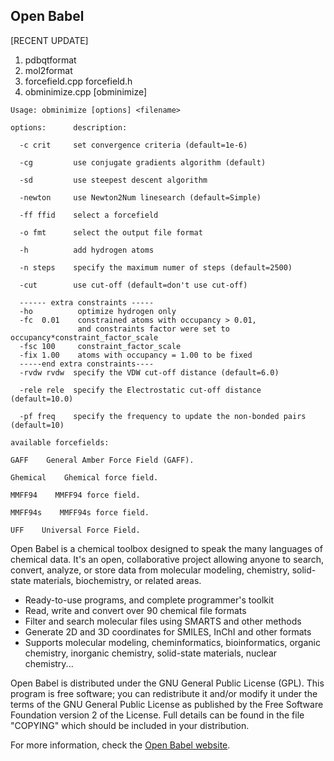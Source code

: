 Open Babel
----------
[RECENT UPDATE]
1. pdbqtformat
2. mol2format
3. forcefield.cpp forcefield.h
4. obminimize.cpp
[obminimize]
```
Usage: obminimize [options] <filename>

options:      description:

  -c crit     set convergence criteria (default=1e-6)

  -cg         use conjugate gradients algorithm (default)

  -sd         use steepest descent algorithm

  -newton     use Newton2Num linesearch (default=Simple)

  -ff ffid    select a forcefield

  -o fmt      select the output file format

  -h          add hydrogen atoms

  -n steps    specify the maximum numer of steps (default=2500)

  -cut        use cut-off (default=don't use cut-off)

  ------ extra constraints -----
  -ho          optimize hydrogen only
  -fc  0.01    constrained atoms with occupancy > 0.01,
               and constraints factor were set to occupancy*constraint_factor_scale
  -fsc 100     constraint_factor_scale
  -fix 1.00    atoms with occupancy = 1.00 to be fixed
  -----end extra constraints----
  -rvdw rvdw  specify the VDW cut-off distance (default=6.0)

  -rele rele  specify the Electrostatic cut-off distance (default=10.0)

  -pf freq    specify the frequency to update the non-bonded pairs (default=10)

available forcefields:

GAFF    General Amber Force Field (GAFF).

Ghemical    Ghemical force field.

MMFF94    MMFF94 force field.

MMFF94s    MMFF94s force field.

UFF    Universal Force Field.
```
Open Babel is a chemical toolbox designed to speak the many languages
of chemical data. It's an open, collaborative project allowing anyone
to search, convert, analyze, or store data from molecular modeling,
chemistry, solid-state materials, biochemistry, or related areas.

* Ready-to-use programs, and complete programmer's toolkit
* Read, write and convert over 90 chemical file formats
* Filter and search molecular files using SMARTS and other methods
* Generate 2D and 3D coordinates for SMILES, InChI and other formats
* Supports molecular modeling, cheminformatics, bioinformatics,
  organic chemistry, inorganic chemistry, solid-state materials,
  nuclear chemistry...

Open Babel is distributed under the GNU General Public License (GPL).
This program is free software; you can redistribute it and/or modify
it under the terms of the GNU General Public License as published by
the Free Software Foundation version 2 of the License. Full details
can be found in the file "COPYING" which should be included in your
distribution.

For more information, check the [Open Babel website](http://openbabel.org/).
